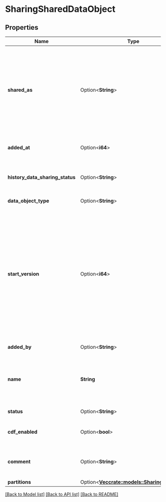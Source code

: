 # SharingSharedDataObject

## Properties

Name | Type | Description | Notes
------------ | ------------- | ------------- | -------------
**shared_as** | Option<**String**> | A user-provided new name for the data object within the share. If this new name is not provided, the object's original name will be used as the `shared_as` name. The `shared_as` name must be unique within a share. For tables, the new name must follow the format of `<schema>.<table>`. | [optional]
**added_at** | Option<**i64**> | The time when this data object is added to the share, in epoch milliseconds. | [optional][readonly]
**history_data_sharing_status** | Option<**String**> | Whether to enable or disable sharing of data history. If not specified, the default is **DISABLED**. | [optional]
**data_object_type** | Option<**String**> | The type of the data object. | [optional][readonly]
**start_version** | Option<**i64**> | The start version associated with the object. This allows data providers to control the lowest object version that is accessible by clients. If specified, clients can query snapshots or changes for versions >= start_version. If not specified, clients can only query starting from the version of the object at the time it was added to the share.  NOTE: The start_version should be <= the `current` version of the object.  | [optional]
**added_by** | Option<**String**> | Username of the sharer. | [optional][readonly]
**name** | **String** | A fully qualified name that uniquely identifies a data object.  For example, a table's fully qualified name is in the format of `<catalog>.<schema>.<table>`.  | 
**status** | Option<**String**> | One of: **ACTIVE**, **PERMISSION_DENIED**. | [optional]
**cdf_enabled** | Option<**bool**> | Whether to enable cdf or indicate if cdf is enabled on the shared object. | [optional]
**comment** | Option<**String**> | A user-provided comment when adding the data object to the share. [Update:OPT] | [optional]
**partitions** | Option<[**Vec<crate::models::SharingPartition>**](SharingPartition.md)> |  | [optional]

[[Back to Model list]](../README.md#documentation-for-models) [[Back to API list]](../README.md#documentation-for-api-endpoints) [[Back to README]](../README.md)



